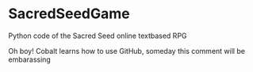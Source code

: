 # SacredSeedGame
Python code of the Sacred Seed online textbased RPG

Oh boy! Cobalt learns how to use GitHub, someday this comment will be embarassing
